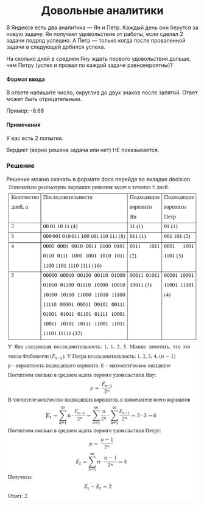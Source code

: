 <h1 align = "center"> Довольные аналитики </h1>
В Яндексе есть два аналитика — Ян и Петр. Каждый день они берутся за новую задачу. Ян получает удовольствие от работы, если сделал 2 задачи подряд успешно. А Петр — только когда после проваленной задачи в следующей добился успеха.
<p> На сколько дней в среднем Яну ждать первого удовольствия дольше, чем Петру (успех и провал по каждой задаче равновероятны)? </p>
<h4> Формат ввода </h4>
В ответе напишите число, округлив до двух знаков после запятой. Ответ может быть отрицательным.
<p> Пример: -8.68 </p>
<h4> Примечания </h4>
У вас есть 2 попытки.
<p> Вердикт (верно решена задача или нет) НЕ показывается. </p>
<h3> Решение </h3>
Решение можно скачать в формате docs перейдя во вкладке decision.
<img src = "https://github.com/amateur9/Yandex_analytics/blob/main/Testing%20content:%20Analytics/A.%20Satisfied%20analysts/Decision_1.PNG">  
<img src = "https://github.com/amateur9/Yandex_analytics/blob/main/Testing%20content:%20Analytics/A.%20Satisfied%20analysts/Decision_2.PNG">  
